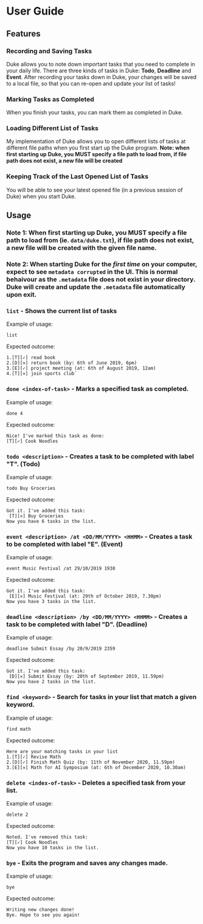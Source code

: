 # User Guide

## Features 

### Recording and Saving Tasks

Duke allows you to note down important tasks that you need to complete in your daily life. There are three kinds of tasks in Duke: **Todo**, **Deadline** and **Event**. After recording your tasks down in Duke, your changes will be saved to a local file, so that you can re-open and update your list of tasks! 

### Marking Tasks as Completed

When you finish your tasks, you can mark them as completed in Duke. 

### Loading Different List of Tasks

My implementation of Duke allows you to open different lists of tasks at different file paths when you first start up the Duke program. **Note: when first starting up Duke, you MUST specify a file path to load from, if file path does not exist, a new file will be created** 

### Keeping Track of the Last Opened List of Tasks
You will be able to see your latest opened file (in a previous session of Duke) when you start Duke.

## Usage

### **Note 1:** When first starting up Duke, you **MUST** specify a file path to load from (ie. `data/duke.txt`), if file path does not exist, a new file will be created with the given file name. 

### **Note 2:** When starting Duke for the _first time_ on your computer, expect to see `metadata corrupted` in the UI. This is normal behaivour as the `.metadata` file does not exist in your directory. Duke will create and update the `.metadata` file automatically upon exit. 

### `list` - Shows the current list of tasks

Example of usage: 

`list`

Expected outcome:
```
1.[T][✓] read book
2.[D][✕] return book (by: 6th of June 2019, 6pm)
3.[E][✓] project meeting (at: 6th of August 2019, 12am)
4.[T][✕] join sports club`
```
### `done <index-of-task>` - Marks a specified task as completed. 

Example of usage: 

`done 4`

Expected outcome:
```
Nice! I've marked this task as done:
[T][✓] Cook Noodles
```
### `todo <description>` - Creates a task to be completed with label "T". (Todo)

Example of usage: 

`todo Buy Groceries`

Expected outcome:
```
Got it. I've added this task:
 [T][✕] Buy Groceries
Now you have 6 tasks in the list.
```
### `event <description> /at <DD/MM/YYYY> <HHMM>` - Creates a task to be completed with label "E". (Event)

Example of usage: 

`event Music Festival /at 29/10/2019 1930`

Expected outcome:
```
Got it. I've added this task:
 [E][✕] Music Festival (at: 29th of October 2019, 7.30pm)
Now you have 3 tasks in the list.
```

### `deadline <description> /by <DD/MM/YYYY> <HHMM>` - Creates a task to be completed with label "D". (Deadline)

Example of usage: 

`deadline Submit Essay /by 20/9/2019 2359`

Expected outcome:
```
Got it. I've added this task:
 [D][✕] Submit Essay (by: 20th of September 2019, 11.59pm)
Now you have 2 tasks in the list.
```
### `find <keyword>` - Search for tasks in your list that match a given keyword.

Example of usage: 

`find math`

Expected outcome:
```
Here are your matching tasks in your list
1.[T][✓] Revise Math
2.[D][✓] Finish Math Quiz (by: 11th of November 2020, 11.59pm)
3.[E][✕] Math for AI Symposium (at: 6th of December 2020, 10.30am)
```
### `delete <index-of-task>` - Deletes a specified task from your list. 

Example of usage: 

`delete 2`

Expected outcome:
```
Noted. I've removed this task:
[T][✓] Cook Noodles
Now you have 10 tasks in the list.
```
### `bye` - Exits the program and saves any changes made. 

Example of usage: 

`bye`

Expected outcome:
```
Writing new changes done!
Bye. Hope to see you again!
```

